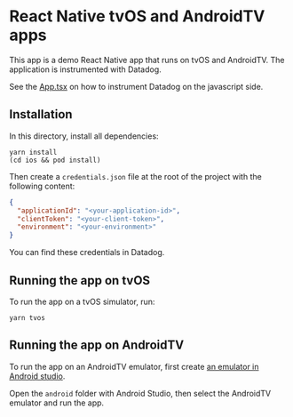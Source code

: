 # React Native tvOS and AndroidTV apps

This app is a demo React Native app that runs on tvOS and AndroidTV.
The application is instrumented with Datadog.

See the [App.tsx](./App.tsx) on how to instrument Datadog on the javascript side.

## Installation

In this directory, install all dependencies:

```shell
yarn install
(cd ios && pod install)
```

Then create a `credentials.json` file at the root of the project with the following content:

```json
{
  "applicationId": "<your-application-id>",
  "clientToken": "<your-client-token>",
  "environment": "<your-environment>"
}
```

You can find these credentials in Datadog.

## Running the app on tvOS

To run the app on a tvOS simulator, run:

```shell
yarn tvos
```

## Running the app on AndroidTV

To run the app on an AndroidTV emulator, first create [an emulator in Android studio](https://developer.android.com/training/tv/start/start#run-on-a-virtual-device).

Open the `android` folder with Android Studio, then select the AndroidTV emulator and run the app.

